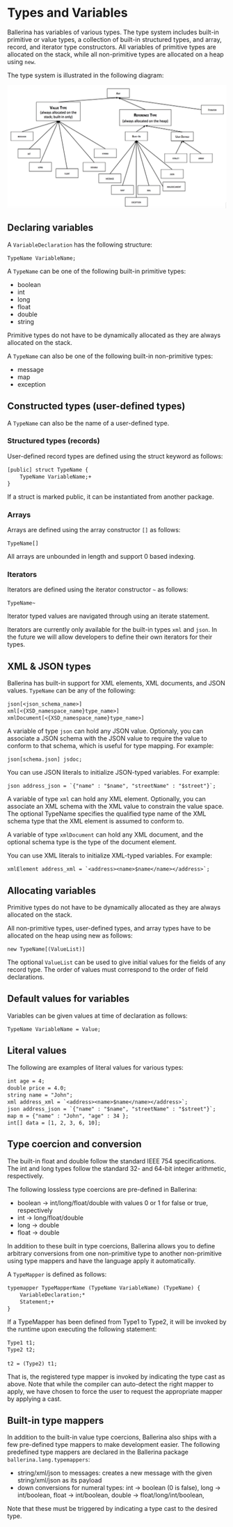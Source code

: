 # Types and Variables

Ballerina has variables of various types. The type system includes built-in primitive or value types, a collection of built-in structured types, and array, record, and iterator type constructors. All variables of primitive types are allocated on the stack, while all non-primitive types are allocated on a heap using `new`.

The type system is illustrated in the following diagram:

![alt text](../images/typesystem.png "Ballerina Type System")

## Declaring variables

A `VariableDeclaration` has the following structure:
```
TypeName VariableName;
```
A `TypeName` can be one of the following built-in primitive types:

* boolean
* int
* long
* float
* double
* string

Primitive types do not have to be dynamically allocated as they are always allocated on the stack.

A `TypeName` can also be one of the following built-in non-primitive types:

* message
* map
* exception

## Constructed types (user-defined types)
A `TypeName` can also be the name of a user-defined type.

### Structured types (records)

User-defined record types are defined using the struct keyword as follows:
```
[public] struct TypeName {
    TypeName VariableName;+
}
```
If a struct is marked public, it can be instantiated from another package.

### Arrays

Arrays are defined using the array constructor `[]` as follows:
```
TypeName[]
```
All arrays are unbounded in length and support 0 based indexing.

### Iterators

Iterators are defined using the iterator constructor `~` as follows:
```
TypeName~
```
Iterator typed values are navigated through using an iterate statement.

Iterators are currently only available for the built-in types `xml` and `json`. In the future we will allow developers to define their own iterators for their types.

## XML & JSON types

Ballerina has built-in support for XML elements, XML documents, and JSON values. `TypeName` can be any of the following:
```
json[<json_schema_name>]
xml[<{XSD_namespace_name}type_name>]
xmlDocument[<{XSD_namespace_name}type_name>]
```
A variable of type `json` can hold any JSON value. Optionaly, you can associate a JSON schema with the JSON value to require the value to conform to that schema, which is useful for type mapping. For example:
```
json[schema.json] jsdoc;
```

You can use JSON literals to initialize JSON-typed variables. For example:
```
json address_json = `{"name" : "$name", "streetName" : "$street"}`;
```

A variable of type `xml` can hold any XML element. Optionally, you can associate an XML schema with the XML value to constrain the value space. The optional TypeName specifies the qualified type name of the XML schema type that the XML element is assumed to conform to.

A variable of type `xmlDocument` can hold any XML document, and the optional schema type is the type of the document element.

You can use XML literals to initialize XML-typed variables. For example:
```
xmlElement address_xml = `<address><name>$name</name></address>`;
```

## Allocating variables

Primitive types do not have to be dynamically allocated as they are always allocated on the stack.

All non-primitive types, user-defined types, and array types have to be allocated on the heap using new as follows:
```
new TypeName[(ValueList)]
```
The optional `ValueList` can be used to give initial values for the fields of any record type. The order of values must correspond to the order of field declarations.

## Default values for variables

Variables can be given values at time of declaration as follows:
```
TypeName VariableName = Value;
```

## Literal values

The following are examples of literal values for various types:
```
int age = 4;
double price = 4.0;
string name = "John";
xml address_xml = `<address><name>$name</name></address>`;
json address_json = `{"name" : "$name", "streetName" : "$street"}`;
map m = {"name" : "John", "age" : 34 };
int[] data = [1, 2, 3, 6, 10];
```

## Type coercion and conversion

The built-in float and double follow the standard IEEE 754 specifications. The int and long types follow the standard 32- and 64-bit integer arithmetic, respectively.

The following lossless type coercions are pre-defined in Ballerina:

* boolean -> int/long/float/double with values 0 or 1 for false or true, respectively
* int -> long/float/double
* long -> double
* float -> double

In addition to these built in type coercions, Ballerina allows you to define arbitrary conversions from one non-primitive type to another non-primitive using type mappers and have the language apply it automatically.

A `TypeMapper` is defined as follows:
```
typemapper TypeMapperName (TypeName VariableName) (TypeName) {
    VariableDeclaration;*
    Statement;+
}
```
If a TypeMapper has been defined from Type1 to Type2, it will be invoked by the runtime upon executing the following statement:
```
Type1 t1;
Type2 t2;

t2 = (Type2) t1;
```

That is, the registered type mapper is invoked by indicating the type cast as above. Note that while the compiler can auto-detect the right mapper to apply, we have chosen to force the user to request the appropriate mapper by applying a cast.

## Built-in type mappers

In addition to the built-in value type coercions, Ballerina also ships with a few pre-defined type mappers to make development easier. The following predefined type mappers are declared in the Ballerina package `ballerina.lang.typemappers`:

* string/xml/json to messages: creates a new message with the given string/xml/json as its payload
* down conversions for numeral types: int -> boolean (0 is false), long -> int/boolean, float -> int/boolean, double -> float/long/int/boolean,

Note that these must be triggered by indicating a type cast to the desired type.
